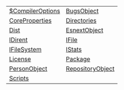 |                                                                                                   |                                                                                                 |
| ------------------------------------------------------------------------------------------------- | ----------------------------------------------------------------------------------------------- |
| [$CompilerOptions](https://shahabganji.gitbook.io/sample/aot/system/interface/usdcompileroptions) | [BugsObject](https://shahabganji.gitbook.io/sample/aot/system/interface/bugsobject)             |
| [CoreProperties](https://shahabganji.gitbook.io/sample/aot/system/interface/coreproperties)       | [Directories](https://shahabganji.gitbook.io/sample/aot/system/interface/directories)           |
| [Dist](https://shahabganji.gitbook.io/sample/aot/system/interface/dist)                           | [EsnextObject](https://shahabganji.gitbook.io/sample/aot/system/interface/esnextobject)         |
| [IDirent](https://shahabganji.gitbook.io/sample/aot/system/interface/idirent)                     | [IFile](https://shahabganji.gitbook.io/sample/aot/system/interface/ifile)                       |
| [IFileSystem](https://shahabganji.gitbook.io/sample/aot/system/interface/ifilesystem)             | [IStats](https://shahabganji.gitbook.io/sample/aot/system/interface/istats)                     |
| [License](https://shahabganji.gitbook.io/sample/aot/system/interface/license)                     | [Package](https://shahabganji.gitbook.io/sample/aot/system/interface/package)                   |
| [PersonObject](https://shahabganji.gitbook.io/sample/aot/system/interface/personobject)           | [RepositoryObject](https://shahabganji.gitbook.io/sample/aot/system/interface/repositoryobject) |
| [Scripts](https://shahabganji.gitbook.io/sample/aot/system/interface/scripts)                     |                                                                                                 |